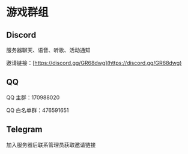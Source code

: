 # 游戏群组

## Discord

服务器聊天、语音、听歌、活动通知

邀请链接：[https://discord.gg/GR68dwg](https://discord.gg/GR68dwg)

## QQ

QQ 主群：170988020

QQ 白名单群：476591651

## Telegram

加入服务器后联系管理员获取邀请链接

